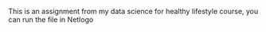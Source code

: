 This is an assignment from my data science for healthy lifestyle course, you can run the file in Netlogo
